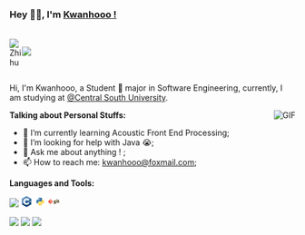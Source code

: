 ### Hey 👋🏽, I'm [Kwanhooo !](http://120.78.235.195) 

<br/>

<a href="https://www.zhihu.com/people/hao-hao-57-40">
  <img align="left" alt="Zhihu" width="22px" src="https://cdn2.iconfinder.com/data/icons/social-media-flat-7/64/Social-media_Zhihu-512.png" />
</a>


![](https://visitor-badge.glitch.me/badge?page_id=Kwanhooo.Kwanhooo)

<br/>

Hi, I'm Kwanhooo, a Student 🎒 major in Software Engineering, currently, I am studying at [@Central South University](https://www.csu.edu.cn/).

  <img align="right" alt="GIF" src="https://media.giphy.com/media/836HiJc7pgzy8iNXCn/giphy.gif" />

**Talking about Personal Stuffs:**

- 🌱 I’m currently learning Acoustic Front End Processing; 
- 🤔 I’m looking for help with Java 😭;
- 💬 Ask me about anything ! ;
- 📫 How to reach me: kwanhooo@foxmail.com;

**Languages and Tools:**  

<code><img height="20" src="https://cdn4.iconfinder.com/data/icons/logos-and-brands/512/181_Java_logo_logos-512.png"></code>
<code><img height="20" src="https://raw.githubusercontent.com/github/explore/80688e429a7d4ef2fca1e82350fe8e3517d3494d/topics/cpp/cpp.png"></code>
<code><img height="20" src="https://raw.githubusercontent.com/github/explore/80688e429a7d4ef2fca1e82350fe8e3517d3494d/topics/python/python.png"></code>
<code><img height="20" src="https://raw.githubusercontent.com/github/explore/80688e429a7d4ef2fca1e82350fe8e3517d3494d/topics/git/git.png"></code>

![](https://github-readme-stats.vercel.app/api?username=Kwanhooo&theme=radical&show_icons=true&count_private=true&include_all_commits=true) ![](https://github-readme-stats.vercel.app/api/top-langs/?username=Kwanhooo&hide=html&layout=compact&theme=radical)
![](https://github-profile-summary-cards.vercel.app/api/cards/profile-details?username=Kwanhooo&theme=monokai&count_private=true&include_all_commits=true)
